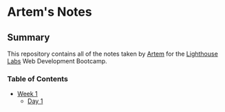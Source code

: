 # Artem's Notes

## Summary
This repository contains all of the notes taken by [Artem](https://github.com/aiefymenko) for the [Lighthouse Labs](https://www.lighthouselabs.ca/) Web Development Bootcamp.

### Table of Contents
* [Week 1](/Week_1)
    * [Day 1](/Week_1/Day_1)